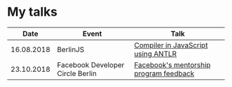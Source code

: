 # My talks

| Date | Event | Talk |
| ----- | ---- | ---------- |
| 16.08.2018 | BerlinJS | [Compiler in JavaScript using ANTLR](https://github.com/alenakhineika/berlinjs-august-2018) |
| 23.10.2018 | Facebook Developer Circle Berlin | [Facebook's mentorship program feedback](https://github.com/alenakhineika/facebook-meetup-8) |